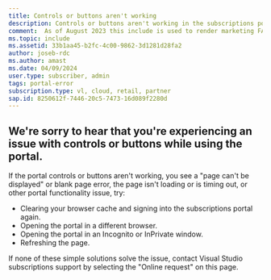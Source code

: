 ```yaml
---
title: Controls or buttons aren't working
description: Controls or buttons aren't working in the subscriptions portal.
comment:  As of August 2023 this include is used to render marketing FAQ content for VS Subscriptions in the following portals - VSCom, Manage, and My portals. It was not used for learn.microsoft.com content at that time. SMEs are Jose Becerra and Larissa Crawford of Red Door Collaborative and Angela Cao-Hong.
ms.topic: include
ms.assetid: 33b1aa45-b2fc-4c00-9862-3d1281d28fa2
author: joseb-rdc
ms.author: amast
ms.date: 04/09/2024
user.type: subscriber, admin
tags: portal-error
subscription.type: vl, cloud, retail, partner
sap.id: 8250612f-7446-20c5-7473-16d089f2280d
---
```


## We're sorry to hear that you're experiencing an issue with controls or buttons while using the portal. 

If the portal controls or buttons aren't working, you see a "page can't be displayed" or blank page error, the page isn't loading or is timing out, or other portal functionality issue, try: 

+ Clearing your browser cache and signing into the subscriptions portal again. 
+ Opening the portal in a different browser.
+ Opening the portal in an Incognito or InPrivate window.
+ Refreshing the page. 

If none of these simple solutions solve the issue, contact Visual Studio subscriptions support by selecting the "Online request" on this page. 